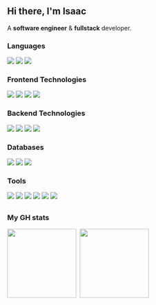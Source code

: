 <h2>Hi there, I'm Isaac</h2>

<p>
  A <b>software engineer</b> & <b>fullstack</b> developer.
</p>

<h3>Languages</h3>
<p>
  <img src="https://img.shields.io/badge/Javascript-2B283A.svg?style=flat-square&logo=javascript" />
  <img src="https://img.shields.io/badge/Typescript-2B283A.svg?style=flat-square&logo=typescript" />
  <img src="https://img.shields.io/badge/C%23-2B283A.svg?style=flat-square&logo=c-sharp&logoColor=9933CC" />
</p>

<h3>Frontend Technologies</h3>
<p>
  <img src="https://img.shields.io/badge/Next-2B283A?style=flat-square&logo=next.js&logoColor=white" />
  <img src="https://img.shields.io/badge/React-2B283A.svg?style=flat-square&logo=react&logoColor=%2361DAFB" />
  <img src="https://img.shields.io/badge/React_Native-2B283A.svg?style=flat-square&logo=react&logoColor=%2361DAFB" />
  <img src="https://img.shields.io/badge/TailwindCSS-2B283A.svg?style=flat-square&logo=tailwind-css&logoColor=white" />
</p>

<h3>Backend Technologies</h3>
<p>
  <img src="https://img.shields.io/badge/.NET-2B283A?style=flat-square&logo=.net&logoColor=9933CC" />
  <img src="https://img.shields.io/badge/ExpressJS-2B283A.svg?style=flat-square&logo=express&logoColor=%2361DAFB" />
  <img src="https://img.shields.io/badge/NestJS-2B283A.svg?style=flat-square&logo=nestjs&logoColor=E0234E" />
  <img src="https://img.shields.io/badge/Firebase Functions-2B283A.svg?style=flat-square&logo=firebase&logoColor=ffc400" />
</p>

<h3>Databases</h3>
<p>
  <img src="https://img.shields.io/badge/Postgres-2B283A.svg?style=flat-square&logo=postgresql" />
  <img src="https://img.shields.io/badge/Firestore-2B283A.svg?style=flat-square&logo=firebase&logoColor=dd2c00" />
  <img src="https://img.shields.io/badge/Microsoft%20SQL%20Server-2B283A?style=flat-square&logo=microsoft%20sql%20server" />
</p>

<h3>Tools</h3>
<p>
  <img src="https://img.shields.io/badge/Github-2B283A.svg?style=flat-square&logo=github" />
  <img src="https://img.shields.io/badge/Github%20Actions-2B283A.svg?style=flat-square&logo=githubactions&logoColor=E0234E" />
  <img src="https://img.shields.io/badge/Postman-2B283A?style=flat-square&logo=postman" />
  <img src="https://img.shields.io/badge/Docker-2B283A.svg?style=flat-square&logo=docker" />
  <img src="https://img.shields.io/badge/AWS-2B283A.svg?style=flat-square&logo=amazon-aws&logoColor=%23FF9900" />
  <img src="https://img.shields.io/badge/Azure-2B283A.svg?style=flat-square&logo=microsoftazure&logoColor=%230072C6" />
</p>

<h2></h2>

<h3>My GH stats</h3>
<p>
  <img src="https://github-readme-stats.vercel.app/api?username=isacdav&show_icons=true&hide_rank=true&include_all_commits=true&theme=github_dark&hide_border=true&text_color=ffffff" height="160" />&nbsp;
  <img src="https://github-readme-stats.vercel.app/api/top-langs/?username=isacdav&theme=github_dark&layout=compact&hide_border=true&text_color=ffffff&hide=css,html,tsql" height="160" />
</p>
